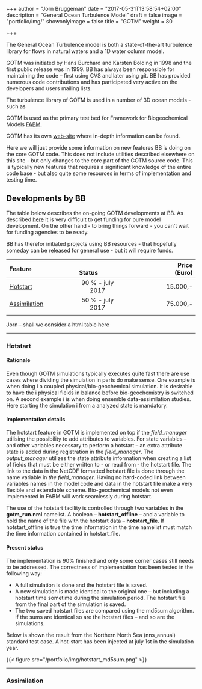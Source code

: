 +++
author = "Jorn Bruggeman"
date = "2017-05-31T13:58:54+02:00"
description = "General Ocean Turbulence Model"
draft = false
image = "portfolio/img/"
showonlyimage = false
title = "GOTM"
weight = 80

+++

The General Ocean Turbulence model is both a state-of-the-art turbulence 
library for flows in natural waters and a 1D water column model.

<!--more-->

GOTM was initiated by Hans Burchard and Karsten Bolding in 1998 and the first 
public release was in 1999. BB has always been responsible for maintaining 
the code – first using CVS and later using git. BB has provided numerous code 
contributions and has participated very active on the developers and users 
mailing lists.

The turbulence library of GOTM is used in a number of 3D ocean models - such as

GOTM is used as the primary test bed for Framework for Biogeochemical Models 
[FABM](portfolio/fabm/).

GOTM has its own [web-site](http://www.gotm.net) where in-depth information can be found.

Here we will just provide some information on new features BB is doing on the core 
GOTM code. This does not include utilities described elsewhere on this site - 
but only changes to the core part of the GOTM source code. This is typically 
new features that requires a significant knowledge of the entire code base - but
 also quite some resources in terms of implementation and testing time.

## Developments by BB

The table below describes the on-going GOTM developments at BB. As described 
[here](/business/) it is very difficult to get funding for pure model development.
On the other hand - to bring things forward - you can't wait for funding agencies 
to be ready.

BB has therefor initiated projects using BB resources - that hopefully someday can be 
released for general use - but it will require funds.

<!--
| Feature &emsp;&emsp;&emsp;&emsp;&emsp;&emsp; | Status&emsp | Price | 
| Feature | Status | Price |
-->

| Feature&emsp;&emsp;&emsp;&emsp;&emsp;&emsp; | &emsp;&emsp;Status&emsp;&emsp;&emsp; | &emsp;&emsp;&emsp;&emsp;&emsp;&emsp;Price (Euro) |
| ------------------------------------------- |:------------------------------------:| -----------------------:|
|[Hotstart](#hotstart)                        |     90 % - july 2017                 |  15.000,-               |
|[Assimilation](#assimilation)                |     50 % - july 2017                 |  75.000,-               |
|                                             |                                      |                         |

~~Jorn - shall we consider a html table here~~

----------------
### Hotstart

#### Rationale

Even though GOTM simulations typically executes quite fast there are use cases 
where dividing the simulation in parts do make sense. One example is when doing i
a coupled physical/bio-geochemical simulation. It is desirable to have the i
physical fields in balance before bio-geochemistry is switched on. A second example i
is when doing ensemble data-assimilation studies. Here starting the simulation i
from a analyzed state is mandatory.

#### Implementation details

The hotstart feature in GOTM is implemented on top if the *field_manager* utilising 
the possibility to add attributes to variables. For state variables – and other 
variables necessary to perform a hotstart – an extra attribute state is added during 
registration in the *field_manager*. The *output_manager* utilizes the state attribute 
information when creating a list of fields that must be either written to - or read 
from - the hotstart file. The link to the data in the NetCDF formatted hotstart file 
is done through the name variable in *the field_manager*. Having no hard-coded link 
between variables names in the model code and data in the hotstart file make a very 
flexible and extendable scheme. Bio-geochemical models not even implemented in FABM 
will work seamlessly during hotstart.

The use of the hotstart facility is controlled through two variables in the 
**gotm_run.nml** namelist. A boolean – **hotstart_offline** – and a variable to hold 
the name of the file with the hotstart data – **hotstart_file**. If hotstart_offline 
is true the time information in the time namelist must match the time information 
contained in hotstart_file.

#### Present status

The implementation is 90% finished and only some corner cases still needs to be 
addressed. The correctness of implementation has been tested in the following way:

-  A full simulation is done and the hotstart file is saved.
-  A new simulation is made identical to the original one – but including a hotstart time sometime during the simulation period. The hotstart file from the final part of the simulation is saved.
-  The two saved hotstart files are compared using the md5sum algorithm. If the sums are identical so are the hotstart files – and so are the simulations.

Below is shown the result from the Northern North Sea (nns_annual) standard 
test case. A hot-start has been injected at july 1st in the simulation year.

{{< figure src="/portfolio/img/hotstart_md5sum.png" >}}

----------------

### Assimilation
<!--
#### Rationale

#### Implementation details

#### Present status
-->
